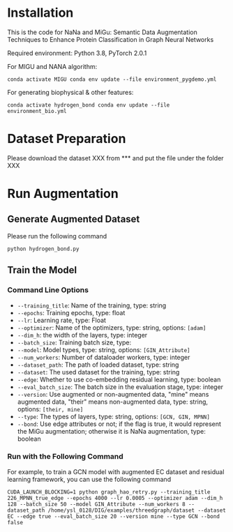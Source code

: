 # Installation
This is the code for NaNa and MiGu: Semantic Data Augmentation Techniques to Enhance Protein Classification in Graph Neural Networks

Required environment: Python 3.8, PyTorch 2.0.1

For MIGU and NANA algorithm: 

```
conda activate MIGU conda env update --file environment_pygdemo.yml
```

For generating biophysical & other features: 

```
conda activate hydrogen_bond conda env update --file environment_bio.yml
```

# Dataset Preparation

Please download the dataset XXX from *** and put the file under the folder XXX

# Run Augmentation

## Generate Augmented Dataset

Please run the following command

```
python hydrogen_bond.py
```

## Train the Model

### Command Line Options

- ``--training_title``:  Name of the training, type: string
- ``--epochs``: Training epochs, type: float 
- ``--lr``: Learning rate, type: Float
- ``--optimizer``: Name of the optimizers, type: string, options: ``[adam]``
- ``--dim_h``: the width of the layers, type: integer
- ``--batch_size``: Training batch size, type: 
- ``--model``: Model types, type: string, options: ``[GIN_Attribute]``
- ``--num_workers``: Number of dataloader workers, type: integer
- ``--dataset_path``: The path of loaded dataset, type: string
- ``--dataset``: The used dataset for the training, type: string
- ``--edge``: Whether to use co-embedding residual learning, type: boolean
- ``--eval_batch_size``: The batch size in the evaluation stage, type: integer
- ``--version``: Use augmented or non-augmented data, "mine" means augmented data, "their" means non-augmented data, type: string, options: ``[their, mine]``
- ``--type``: The types of layers, type: string, options: ``[GCN, GIN, MPNN]``
- ``--bond``: Use edge attributes or not; if the flag is true, it would represent the MiGu augmentation; otherwise it is NaNa augmentation, type: boolean

### Run with the Following Command

For example, to train a GCN model with augmented EC dataset and residual learning framework, you can use the following command

```
CUDA_LAUNCH_BLOCKING=1 python graph_hao_retry.py --training_title 226_MPNN_true_edge --epochs 4000 --lr 0.0005 --optimizer adam --dim_h 128 --batch_size 50 --model GIN_Attribute --num_workers 8 --dataset_path /home/ysl_0128/DIG/examples/threedgraph/dataset --dataset EC --edge true --eval_batch_size 20 --version mine --type GCN --bond false
```

